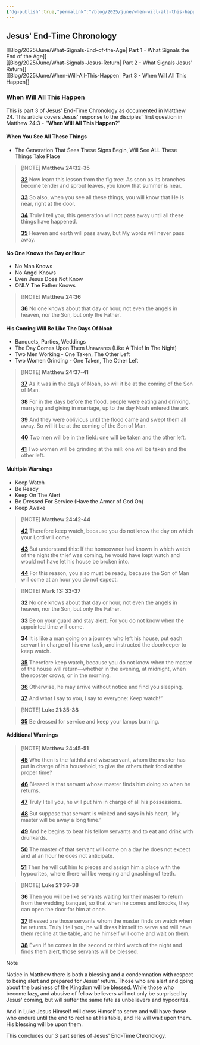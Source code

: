 ```yaml
---
{"dg-publish":true,"permalink":"/blog/2025/june/when-will-all-this-happen/","tags":["Events/End-Time","Blog/2025/06/When-Will-All-This-Happen"],"created":"2025-05-31T09:02:12.964-04:00","updated":"2025-06-09T15:33:55.868-04:00"}
---
```


## Jesus' End-Time Chronology

[[Blog/2025/June/What-Signals-End-of-the-Age\| Part 1 - What Signals the End of the Age]]  
[[Blog/2025/June/What-Signals-Jesus-Return\| Part 2 - What Signals Jesus' Return]]  
[[Blog/2025/June/When-Will-All-This-Happen\| Part 3 - When Will All This Happen]]

### When Will All This Happen

This is part 3 of Jesus' End-Time Chronology as documented in Matthew 24. This article covers Jesus' response to the disciples' first question in Matthew 24:3 - "**When Will All This Happen?**"

#### When You See All These Things

- The Generation That Sees These Signs Begin, Will See ALL These Things Take Place

> [!NOTE] **Matthew 24:32-35**
> 
>[**32**](https://biblehub.com/matthew/24-32.htm) Now learn this lesson from the fig tree: As soon as its branches become tender and sprout leaves, you know that summer is near. 
>
>[**33**](https://biblehub.com/matthew/24-33.htm) So also, when you see all these things, you will know that He is near, right at the door. 
>
>[**34**](https://biblehub.com/matthew/24-34.htm) Truly I tell you, this generation will not pass away until all these things have happened. 
>
>[**35**](https://biblehub.com/matthew/24-35.htm) Heaven and earth will pass away, but My words will never pass away.

#### No One Knows the Day or Hour

- No Man Knows
- No Angel Knows
- Even Jesus Does Not Know
- ONLY The Father Knows

> [!NOTE] **Matthew 24:36**
>
> [**36**](https://biblehub.com/matthew/24-36.htm) No one knows about that day or hour, not even the angels in heaven, nor the Son, but only the Father.

#### His Coming Will Be Like The Days Of Noah

- Banquets, Parties, Weddings
- The Day Comes Upon Them Unawares (Like A Thief In The Night)
- Two Men Working - One Taken, The Other Left
- Two Women Grinding - One Taken, The Other Left

> [!NOTE] **Matthew 24:37-41**
> 
> [**37**](https://biblehub.com/matthew/24-37.htm) As it was in the days of Noah, so will it be at the coming of the Son of Man. 
> 
> [**38**](https://biblehub.com/matthew/24-38.htm) For in the days before the flood, people were eating and drinking, marrying and giving in marriage, up to the day Noah entered the ark. 
> 
> [**39**](https://biblehub.com/matthew/24-39.htm) And they were oblivious until the flood came and swept them all away. So will it be at the coming of the Son of Man. 
> 
> [**40**](https://biblehub.com/matthew/24-40.htm) Two men will be in the field: one will be taken and the other left. 
> 
> [**41**](https://biblehub.com/matthew/24-41.htm) Two women will be grinding at the mill: one will be taken and the other left.

#### Multiple Warnings

- Keep Watch
- Be Ready
- Keep On The Alert
- Be Dressed For Service (Have the Armor of God On)
- Keep Awake

> [!NOTE] **Matthew 24:42-44**
> 
>[**42**](https://biblehub.com/matthew/24-42.htm) Therefore keep watch, because you do not know the day on which your Lord will come. 
>
>[**43**](https://biblehub.com/matthew/24-43.htm) But understand this: If the homeowner had known in which watch of the night the thief was coming, he would have kept watch and would not have let his house be broken into. 
>
>[**44**](https://biblehub.com/matthew/24-44.htm) For this reason, you also must be ready, because the Son of Man will come at an hour you do not expect.

> [!NOTE] **Mark 13: 33-37**
> 
> [**32**](https://biblehub.com/mark/13-32.htm) No one knows about that day or hour, not even the angels in heaven, nor the Son, but only the Father. 
> 
> [**33**](https://biblehub.com/mark/13-33.htm) Be on your guard and stay alert. For you do not know when the appointed time will come.
> 
> [**34**](https://biblehub.com/mark/13-34.htm) It is like a man going on a journey who left his house, put each servant in charge of his own task, and instructed the doorkeeper to keep watch. 
> 
> [**35**](https://biblehub.com/mark/13-35.htm) Therefore keep watch, because you do not know when the master of the house will return—whether in the evening, at midnight, when the rooster crows, or in the morning. 
> 
> [**36**](https://biblehub.com/mark/13-36.htm) Otherwise, he may arrive without notice and find you sleeping. 
> 
> [**37**](https://biblehub.com/mark/13-37.htm) And what I say to you, I say to everyone: Keep watch!”

> [!NOTE] **Luke 21:35-38**
> 
> [**35**](https://biblehub.com/luke/12-35.htm) Be dressed for service and keep your lamps burning. 
>

#### Additional Warnings

> [!NOTE] **Matthew 24:45-51**
> 
> [**45**](https://biblehub.com/matthew/24-45.htm) Who then is the faithful and wise servant, whom the master has put in charge of his household, to give the others their food at the proper time? 
> 
> [**46**](https://biblehub.com/matthew/24-46.htm) Blessed is that servant whose master finds him doing so when he returns. 
> 
> [**47**](https://biblehub.com/matthew/24-47.htm) Truly I tell you, he will put him in charge of all his possessions.
> 
> [**48**](https://biblehub.com/matthew/24-48.htm) But suppose that servant is wicked and says in his heart, ‘My master will be away a long time.’ 
> 
> [**49**](https://biblehub.com/matthew/24-49.htm)  And he begins to beat his fellow servants and to eat and drink with drunkards. 
> 
> [**50**](https://biblehub.com/matthew/24-50.htm) The master of that servant will come on a day he does not expect and at an hour he does not anticipate. 
> 
> [**51**](https://biblehub.com/matthew/24-51.htm) Then he will cut him to pieces and assign him a place with the hypocrites, where there will be weeping and gnashing of teeth.

> [!NOTE] **Luke 21:36-38**
> 
> [**36**](https://biblehub.com/luke/12-36.htm) Then you will be like servants waiting for their master to return from the wedding banquet, so that when he comes and knocks, they can open the door for him at once. 
> 
> [**37**](https://biblehub.com/luke/12-37.htm) Blessed are those servants whom the master finds on watch when he returns. Truly I tell you, he will dress himself to serve and will have them recline at the table, and he himself will come and wait on them. 
> 
> [**38**](https://biblehub.com/luke/12-38.htm) Even if he comes in the second or third watch of the night and finds them alert, those servants will be blessed.

> [!NOTE] 
> Notice in Matthew there is both a blessing and a condemnation with respect to being alert and prepared for Jesus' return. Those who are alert and going about the business of the Kingdom will be blessed. While those who become lazy, and abusive of fellow believers will not only be surprised by Jesus' coming, but will suffer the same fate as unbelievers and hypocrites.
> 
> And in Luke Jesus Himself will dress Himself to serve and will have those who endure until the end to recline at His table, and He will wait upon them.  His blessing will be upon them.

This concludes our 3 part series of Jesus' End-Time Chronology.
